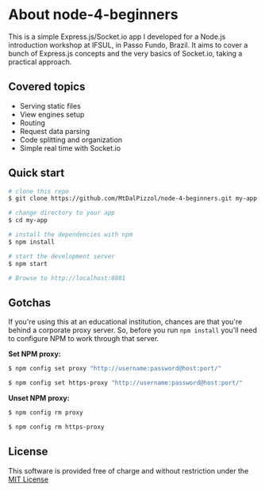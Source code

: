 # About node-4-beginners

This is a simple Express.js/Socket.io app I developed for a Node.js introduction workshop at IFSUL, in Passo Fundo, Brazil.
It aims to cover a bunch of Express.js concepts and the very basics of Socket.io, taking a practical approach.

## Covered topics

* Serving static files
* View engines setup
* Routing
* Request data parsing
* Code splitting and organization
* Simple real time with Socket.io

## Quick start

```bash
# clone this repo
$ git clone https://github.com/MtDalPizzol/node-4-beginners.git my-app

# change directory to your app
$ cd my-app

# install the dependencies with npm
$ npm install

# start the development server
$ npm start

# Browse to http://localhost:8081
```

## Gotchas

If you're using this at an educational institution, chances are that you're behind a corporate proxy server. So, before you run `npm install` you'll need to configure NPM to work through that server.

**Set NPM proxy:**
```bash
$ npm config set proxy "http://username:password@host:port/"

$ npm config set https-proxy "http://username:password@host:port/"
```

**Unset NPM proxy:**
```bash
$ npm config rm proxy

$ npm config rm https-proxy
```


## License

This software is provided free of charge and without restriction under the [MIT License](/LICENSE)
